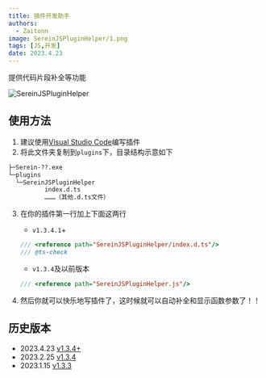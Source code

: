 ```yaml
---
title: 插件开发助手
authors: 
  - Zaitonn
image: SereinJSPluginHelper/1.png
tags: [JS,开发]
date: 2023.4.23
---
```


提供代码片段补全等功能

<!--truncate-->

![SereinJSPluginHelper](/img/SereinJSPluginHelper/1.png)

## 使用方法

1. 建议使用[Visual Studio Code](https://code.visualstudio.com/)编写插件
2. 将此文件夹复制到`plugins`下，目录结构示意如下

  ```txt
  ├─Serein-??.exe
  └─plugins
    └─SereinJSPluginHelper
            index.d.ts
            ………（其他.d.ts文件）
  ```

3. 在你的插件第一行加上下面这两行
     - `v1.3.4.1`+

      ```js
      /// <reference path="SereinJSPluginHelper/index.d.ts"/>
      /// @ts-check
      ```
     - `v1.3.4`及以前版本
      ```js
      /// <reference path="SereinJSPluginHelper.js"/>
      ```

4. 然后你就可以快乐地写插件了，这时候就可以自动补全和显示函数参数了！！

## 历史版本

- 2023.4.23 [v1.3.4+](https://github.com/Zaitonn/Serein-Docs/releases/tag/SereinJSPluginHelper)
- 2023.2.25 [v1.3.4](https://download.serein.cc/https://raw.githubusercontent.com/Zaitonn/Serein-Docs/5bf23e0c3666087a1faca1ada4064781b9d50c20/JS/SereinJSPluginHelper/v1.3.4/SereinJSPluginHelper.js)
- 2023.1.15 [v1.3.3](https://download.serein.cc/https://raw.githubusercontent.com/Zaitonn/Serein-Docs/5bf23e0c3666087a1faca1ada4064781b9d50c20/JS/SereinJSPluginHelper/v1.3.3/SereinJSPluginHelper.js)

